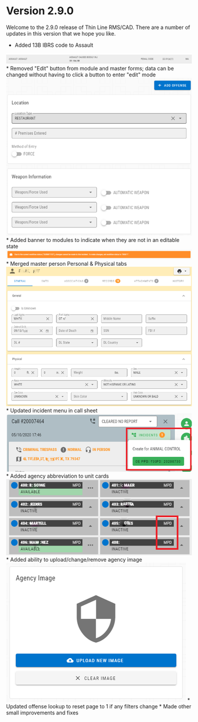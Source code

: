 ﻿# Version 2.9.0

Welcome to the 2.9.0 release of Thin Line RMS/CAD. There are a number of updates in this version that we hope you like.

* Added 13B IBRS code to Assault
<img src="Assault13B.png" alt="Assault13B" />
* Removed "Edit" button from module and master forms; data can be changed without having to click a button to enter "edit" mode
<img src="NoEditButton.png" alt="NoEditButton" />
* Added banner to modules to indicate when they are not in an editable state
<img src="NonEditableBanner.png" alt="NonEditableBanner" />
* Merged master person Personal & Physical tabs
<img src="PersonGeneral.png" alt="PersonGeneral" />
* Updated incident menu in call sheet
<img src="CallSheetIncidents.png" alt="CallSheetIncidents" />
* Added agency abbreviation to unit cards
<img src="UnitAgencyAbbreviation.png" alt="UnitAgencyAbbreviation" />
* Added ability to upload/change/remove agency image
<img src="AgencyImage.png" alt="AgencyImage" />
* Updated offense lookup to reset page to 1 if any filters change
* Made other small improvements and fixes
